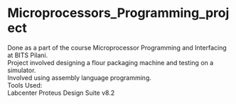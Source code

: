 # Microprocessors_Programming_project
Done as a part of the course Microprocessor Programming and Interfacing at BITS Pilani.<br />
Project involved designing a flour packaging machine and testing on a simulator.<br />
Involved using assembly language programming.<br />
Tools Used:<br />
Labcenter Proteus Design Suite v8.2
